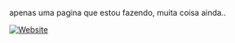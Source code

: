 apenas uma pagina que estou fazendo, muita coisa ainda.. <br>

[![Website](https://img.shields.io/badge/Meu_Site-1E90FF?style=flat-square&logo=google-chrome&logoColor=white)](https://www.exemplo.com)
